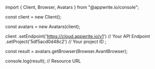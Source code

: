 import { Client, Browser, Avatars } from "@appwrite.io/console";

const client = new Client();

const avatars = new Avatars(client);

client
    .setEndpoint('https://cloud.appwrite.io/v1') // Your API Endpoint
    .setProject('5df5acd0d48c2') // Your project ID
;

const result = avatars.getBrowser(Browser.AvantBrowser);

console.log(result); // Resource URL